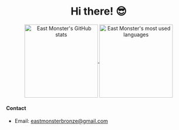 <p align="center">
  <h1 align="center">Hi there! 😎</h1>
</p>
<p align="center">
<a href="https://github.com/anuraghazra/github-readme-stats">
  <img height=200 align="center" src="https://github-readme-stats-theta-ten-13.vercel.app/api?username=eastmonster" alt="East Monster's GitHub stats">
</a>
<a href="https://github.com/anuraghazra/github-readme-stats">
  <img height=200 align="center" src="https://github-readme-stats-theta-ten-13.vercel.app/api/top-langs?username=eastmonster&layout=compact&exclude_repo=eastmonster.github.io,dotfiles,blog-source&langs_count=8&card_width=320" alt="East Monster's most used languages">
</a>

#### Contact
- Email: eastmonsterbronze@gmail.com
